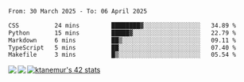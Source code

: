 <!--START_SECTION:waka-->

```txt
From: 30 March 2025 - To: 06 April 2025

CSS          24 mins         ████████▓░░░░░░░░░░░░░░░░   34.89 %
Python       15 mins         █████▓░░░░░░░░░░░░░░░░░░░   22.79 %
Markdown     6 mins          ██▒░░░░░░░░░░░░░░░░░░░░░░   09.11 %
TypeScript   5 mins          ██░░░░░░░░░░░░░░░░░░░░░░░   07.40 %
Makefile     3 mins          █▒░░░░░░░░░░░░░░░░░░░░░░░   05.54 %
```

<!--END_SECTION:waka-->
<a href="https://github.com/anuraghazra/github-readme-stats">
  <img align="left" src="https://github-readme-stats.vercel.app/api?username=Tanesan&count_private=true&show_icons=true" />
<img align="left" src="https://github-readme-stats.vercel.app/api/top-langs/?username=Tanesan" />
</a>

[![ktanemur's 42 stats](https://badge42.vercel.app/api/v2/cl1wslf6s002109l771rng2w8/stats?cursusId=21&coalitionId=62)](https://github.com/JaeSeoKim/badge42)
